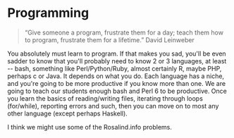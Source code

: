 # Programming 

> “Give someone a program, frustrate them for a day; teach them how to program, frustrate them for a lifetime.” David Leinweber

You absolutely must learn to program.  If that makes you sad, you'll be even sadder to know that you'll probably need to know 2 or 3 languages, at least -- bash, something like Perl/Python/Ruby, almost certainly R, maybe PHP, perhaps c or Java.  It depends on what you do.  Each language has a niche, and you're going to be more productive if you know more than one.  We are going to teach our students enough bash and Perl 6 to be productive.  Once you learn the basics of reading/writing files, iterating through loops (for/while), reporting errors and such, then you can move on to most any other language (except perhaps Haskell).

I think we might use some of the Rosalind.info problems.
